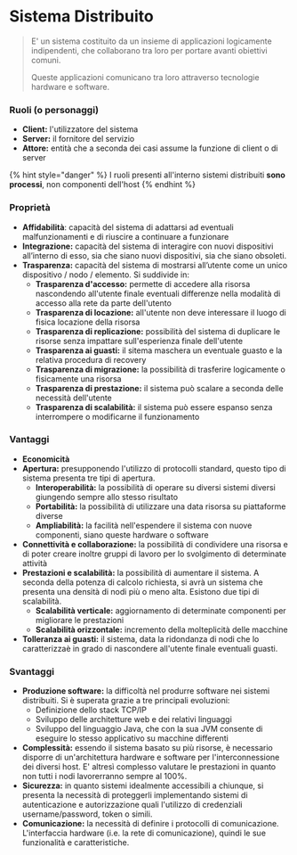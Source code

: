 # Sistema Distribuito

> E' un sistema costituito da un insieme di applicazioni logicamente indipendenti, che collaborano tra loro per portare avanti obiettivi comuni.
>
> Queste applicazioni comunicano tra loro attraverso tecnologie hardware e software.

### Ruoli \(o personaggi\)

* **Client:** l'utilizzatore del sistema
* **Server:** il fornitore del servizio
* **Attore:** entità che a seconda dei casi assume la funzione di client o di server

{% hint style="danger" %}
I ruoli presenti all'interno sistemi distribuiti **sono processi**, non componenti dell'host
{% endhint %}

### Proprietà

* **Affidabilità**: capacità del sistema di adattarsi ad eventuali malfunzionamenti e di riuscire a continuare a funzionare
* **Integrazione:** capacità del sistema di interagire con nuovi dispositivi all’interno di esso, sia che siano nuovi dispositivi, sia che siano obsoleti.
* **Trasparenza:** capacità del sistema di mostrarsi all’utente come un unico dispositivo / nodo / elemento. Si suddivide in:
  * **Trasparenza d'accesso:** permette di accedere alla risorsa nascondendo all'utente finale eventuali differenze nella modalità di accesso alla rete da parte dell'utento
  * **Trasparenza di locazione:** all'utente non deve interessare il luogo di fisica locazione della risorsa
  * **Trasparenza di replicazione:** possibilità del sistema di duplicare le risorse senza impattare sull'esperienza finale dell'utente
  * **Trasparenza ai guasti:** il sitema maschera un eventuale guasto e la relativa procedura di recovery
  * **Trasparenza di migrazione:** la possibilità di trasferire logicamente o fisicamente una risorsa
  * **Trasparenza di prestazione:** il sistema può scalare a seconda delle necessità dell'utente
  * **Trasparenza di scalabilità:** il sistema può essere espanso senza interrompere o modificarne il funzionamento

### Vantaggi

* **Economicità**
* **Apertura:** presupponendo l'utilizzo di protocolli standard, questo tipo di sistema presenta tre tipi di apertura.
  * **Interoperabilità:** la possibilità di operare su diversi sistemi diversi giungendo sempre allo stesso risultato
  * **Portabilità:** la possibilità di utilizzare una data risorsa su piattaforme diverse
  * **Ampliabilità:** la facilità nell'espendere il sistema con nuove componenti, siano queste hardware o software
* **Connettività e collaborazione:** la possibilità di condividere una risorsa e di poter creare inoltre gruppi di lavoro per lo svolgimento di determinate attività
* **Prestazioni e scalabilità:** la possibilità di aumentare il sistema. A seconda della potenza di calcolo richiesta, si avrà un sistema che presenta una densità di nodi più o meno alta. Esistono due tipi di scalabilità.
  * **Scalabilità verticale:** aggiornamento di determinate componenti per migliorare le prestazioni
  * **Scalabilità orizzontale:** incremento della molteplicità delle macchine
* **Tolleranza ai guasti:** il sistema, data la ridondanza di nodi che lo caratterizzaè in grado di nascondere all'utente finale eventuali guasti.

### Svantaggi

* **Produzione software:** la difficoltà nel produrre software nei sistemi distribuiti. Si è superata grazie a tre principali evoluzioni:
  * Definizione dello stack TCP/IP
  * Sviluppo delle architetture web e dei relativi linguaggi
  * Sviluppo del linguaggio Java, che con la sua JVM consente di eseguire lo stesso applicativo su macchine differenti
* **Complessità:** essendo il sistema basato su più risorse, è necessario disporre di un'architettura hardware e software per l'interconnessione dei diversi host. E' altresì complesso valutare le prestazioni in quanto non tutti i nodi lavorerranno sempre al 100%.
* **Sicurezza:** in quanto sistemi idealmente accessibili a chiunque, si presenta la necessità di proteggerli implementando sistemi di autenticazione e autorizzazione quali l'utilizzo di credenziali username/password, token o simili.
* **Comunicazione:** la necessità di definire i protocolli di comunicazione. L'interfaccia hardware \(i.e. la rete di comunicazione\), quindi le sue funzionalità e caratteristiche.



